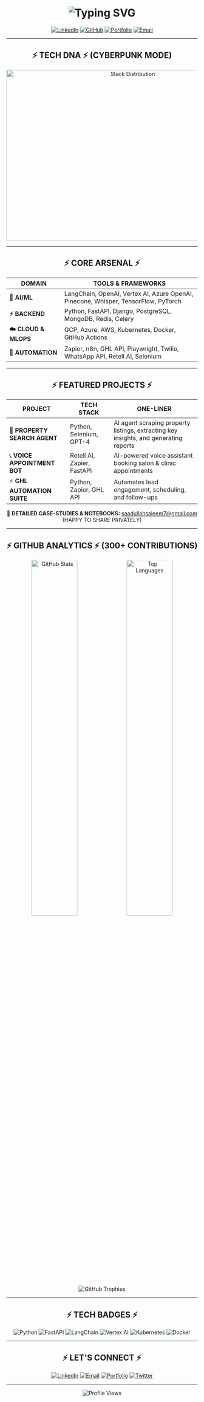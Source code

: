 <div align="center">

# <img src="https://readme-typing-svg.herokuapp.com?font=Fira+Code&size=35&duration=2000&pause=500&color=00FF41&center=true&vCenter=true&width=700&lines=AI+Developer+%7C+Automation+Expert;Building+Intelligent+Solutions;Transforming+Business+with+AI;300%2B+Contributions+%7C+Cyberpunk+Mode" alt="Typing SVG" />

[![LinkedIn](https://img.shields.io/badge/LinkedIn-00FF41?style=for-the-badge&logo=linkedin&logoColor=black)](https://linkedin.com/in/saadullah-bin-saleem)
[![GitHub](https://img.shields.io/badge/GitHub-00FF41?style=for-the-badge&logo=github&logoColor=black)](https://github.com/saadsaleem01)
[![Portfolio](https://img.shields.io/badge/Portfolio-00FF41?style=for-the-badge&logo=todoist&logoColor=black)](https://yourportfolio.com)
[![Email](https://img.shields.io/badge/Email-00FF41?style=for-the-badge&logo=gmail&logoColor=black)](mailto:saadullahsaleem7@gmail.com)

---

## ⚡ TECH DNA ⚡ (CYBERPUNK MODE)

<img src="https://quickchart.io/chart?c={type:'pie',data:{labels:['Python','LangChain / LLMs','GCP + Azure','FastAPI + Django','DevOps + CI/CD'],datasets:[{data:[40,20,15,15,10],backgroundColor:['#00FF41','#00CC33','#00AA22','#008811','#006600']}]},options:{plugins:{legend:{position:'right',labels:{color:'#00FF41',font:{size:14,weight:'bold'}}},title:{display:true,text:'STACK DISTRIBUTION',color:'#00FF41',font:{size:20,weight:'bold'}}},responsive:true,backgroundColor:'#000000'}}" alt="Stack Distribution" width="650" height="450"/>

---

## ⚡ CORE ARSENAL ⚡

| **DOMAIN** | **TOOLS & FRAMEWORKS** |
|------------|------------------------|
| **🤖 AI/ML** | LangChain, OpenAI, Vertex AI, Azure OpenAI, Pinecone, Whisper, TensorFlow, PyTorch |
| **⚡ BACKEND** | Python, FastAPI, Django, PostgreSQL, MongoDB, Redis, Celery |
| **☁️ CLOUD & MLOPS** | GCP, Azure, AWS, Kubernetes, Docker, GitHub Actions |
| **🔄 AUTOMATION** | Zapier, n8n, GHL API, Playwright, Twilio, WhatsApp API, Retell AI, Selenium |

---

## ⚡ FEATURED PROJECTS ⚡

| **PROJECT** | **TECH STACK** | **ONE-LINER** |
|-------------|----------------|---------------|
| 🤖 **PROPERTY SEARCH AGENT** | Python, Selenium, GPT-4 | AI agent scraping property listings, extracting key insights, and generating reports |
| 📞 **VOICE APPOINTMENT BOT** | Retell AI, Zapier, FastAPI | AI-powered voice assistant booking salon & clinic appointments |
| ⚡ **GHL AUTOMATION SUITE** | Python, Zapier, GHL API | Automates lead engagement, scheduling, and follow-ups |


📄 **DETAILED CASE-STUDIES & NOTEBOOKS:** [saadullahsaleem7@gmail.com](mailto:saadullahsaleem7@gmail.com) (HAPPY TO SHARE PRIVATELY)

---

## ⚡ GITHUB ANALYTICS ⚡ (300+ CONTRIBUTIONS)

<div align="center">
  <img src="https://github-readme-stats.vercel.app/api?username=saadsaleem01&show_icons=true&theme=dark&hide_border=true&count_private=true&title_color=00FF41&icon_color=00FF41&text_color=00FF41&bg_color=000000&border_color=00FF41" alt="GitHub Stats" width="49%"/>
  <img src="https://github-readme-stats.vercel.app/api/top-langs/?username=saadsaleem01&layout=compact&theme=dark&hide_border=true&title_color=00FF41&text_color=00FF41&bg_color=000000&border_color=00FF41" alt="Top Languages" width="49%"/>
</div>

<div align="center">
  <img src="https://github-profile-trophy.vercel.app/?username=saadsaleem01&theme=darkhub&no-frame=true&column=7&title_color=00FF41&text_color=00FF41" alt="GitHub Trophies" />
</div>

---


## ⚡ TECH BADGES ⚡

![Python](https://img.shields.io/badge/Python-00FF41?style=for-the-badge&logo=python&logoColor=black)
![FastAPI](https://img.shields.io/badge/FastAPI-00FF41?style=for-the-badge&logo=fastapi&logoColor=black)
![LangChain](https://img.shields.io/badge/LangChain-00FF41?style=for-the-badge&logo=langchain&logoColor=black)
![Vertex AI](https://img.shields.io/badge/Vertex_AI-00FF41?style=for-the-badge&logo=google-cloud&logoColor=black)
![Kubernetes](https://img.shields.io/badge/Kubernetes-00FF41?style=for-the-badge&logo=kubernetes&logoColor=black)
![Docker](https://img.shields.io/badge/Docker-00FF41?style=for-the-badge&logo=docker&logoColor=black)

---

## ⚡ LET'S CONNECT ⚡

<div align="center">

[![LinkedIn](https://img.shields.io/badge/LinkedIn-CONNECT-00FF41?style=for-the-badge&logo=linkedin&logoColor=black)](https://linkedin.com/in/saadullah-bin-saleem)
[![Email](https://img.shields.io/badge/Email-CONTACT-00FF41?style=for-the-badge&logo=gmail&logoColor=black)](mailto:saadullahsaleem7@gmail.com)
[![Portfolio](https://img.shields.io/badge/Portfolio-VISIT-00FF41?style=for-the-badge&logo=todoist&logoColor=black)](https://yourportfolio.com)
[![Twitter](https://img.shields.io/badge/Twitter-FOLLOW-00FF41?style=for-the-badge&logo=twitter&logoColor=black)](https://twitter.com/saadsaleem01)

</div>

---

<div align="center">
  <img src="https://komarev.com/ghpvc/?username=saadsaleem01&style=for-the-badge&color=00FF41&labelColor=000000" alt="Profile Views" />
</div>

</div>
